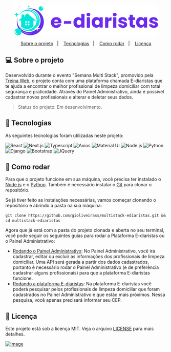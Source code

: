 <p align="center">
    <img src=".github/logo.svg" 
    alt="E-diaristas">
</p>

<p align="center">
  <a href="#projeto">Sobre o projeto</a>&nbsp;&nbsp;&nbsp;|&nbsp;&nbsp;&nbsp;
  <a href="#tecnologias">Tecnologias</a>&nbsp;&nbsp;&nbsp;|&nbsp;&nbsp;&nbsp;
  <a href="#iniciando">Como rodar</a>&nbsp;&nbsp;&nbsp;|&nbsp;&nbsp;&nbsp;
  <a href="#licença">Licença</a>
</p>

## <a id="projeto"> 💻 Sobre o projeto </a>

Desenvolvido durante o evento "Semana Multi Stack", promovido pela [Treina Web](https://www.treinaweb.com.br/), o projeto conta com uma plataforma chamada E-diaristas que te ajuda a encontrar o melhor profissional de limpeza domiciliar com total segurança e praticidade. Através do Painel Administrativo, ainda é possível cadastrar novos profissionais e alterar e deletar seus dados.

>Status do projeto: Em desenvolvimento.

## <a id="tecnologias"> 🧪 Tecnologias </a>

As seguintes tecnologias foram utilizadas neste projeto:

![React](https://img.shields.io/badge/React-20232A?style=for-the-badge&logo=react&logoColor=61DAFB)
![Next.js](https://img.shields.io/badge/next.js-000000?style=for-the-badge&logo=next-dot-js&logoColor=white)
![Typescript](https://img.shields.io/badge/TypeScript-007ACC?style=for-the-badge&logo=typescript&logoColor=white)
![Axios](https://img.shields.io/badge/Axios-5a29e4?style=for-the-badge)
![Material UI](https://img.shields.io/badge/Material_UI-00b0ff?style=for-the-badge)
![Node.js](https://img.shields.io/badge/Node.js-43853D?style=for-the-badge&logo=node-dot-js&logoColor=white)
![Python](https://img.shields.io/badge/Python-3776AB?style=for-the-badge&logo=python&logoColor=white)
![Django](https://img.shields.io/badge/Django-092E20?style=for-the-badge&logo=django&logoColor=green)
![Bootstrap](https://img.shields.io/badge/Bootstrap-563D7C?style=for-the-badge&logo=bootstrap&logoColor=white)
![JQuery](https://img.shields.io/badge/jQuery-0769AD?style=for-the-badge&logo=jquery&logoColor=white)

## <a id="iniciando"> 🚀 Como rodar </a>

Para que o projeto funcione em sua máquina, você precisa ter instalado o [Node.js](https://nodejs.org/en/) e o [Python](https://www.python.org/downloads/). Também é necessário instalar o [Git](https://git-scm.com/) para clonar o repositório. 

Se já tiver feito as instalações necessárias, vamos começar clonando o repositório e abrindo a pasta na sua máquina:

```
git clone https://github.com/gioliveirass/multistack-ediaristas.git && cd multistack-ediaristas
```

Agora que já está com a pasta do projeto clonada e aberta no seu terminal, você pode seguir os seguintes guias para rodar a Plataforma E-diaristas ou o Painel Administrativo:

- [Rodando o Painel Administrativo](https://github.com/gioliveirass/multistack-ediaristas/blob/main/django/README.md): No Painel Administrativo, você irá cadastrar, editar ou excluir as informações dos profissionais de limpeza domiciliar. Uma API será gerada a partir dos dados cadastrados, portanto é necessário rodar o Painel Administrativo (e de preferência cadastrar alguns profissionais) para que a plataforma E-diaristas funcione.
- [Rodando a plataforma E-diaristas](https://github.com/gioliveirass/multistack-ediaristas/blob/main/ediaristas/README.md): Na plataforma E-diaristas você poderá pesquisar pelos profissionais de limpeza domiciliar que foram cadastrados no Painel Administrativo e que estão mais próximos. Nessa pesquisa, você apenas precisará informar seu CEP. 

## <a id="licença"> 📝 Licença </a>

Este projeto está sob a licença MIT. Veja o arquivo [LICENSE](https://github.com/gioliveirass/multistack-ediaristas/blob/main/LICENSE) para mais detalhes.

[![image](https://img.shields.io/badge/👽%20Giovana%20Thaís%20O.%20Silva-LinkedIn-239120?style=flat-square)](https://www.linkedin.com/in/gioliveirass/)
